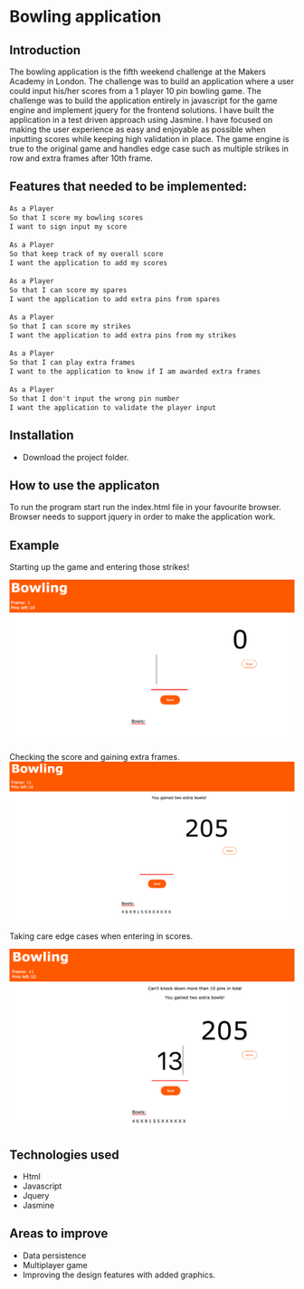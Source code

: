 
Bowling application
==================

Introduction
-------
The bowling application is the fifth weekend challenge at the Makers Academy in London. The challenge was to build an application where a user could input his/her scores from a 1 player 10 pin bowling game. The challenge was to build the application entirely in javascript for the game engine and implement jquery for the frontend solutions. I have built the application in a test driven approach using Jasmine. I have focused on making the user experience as easy and enjoyable as possible when inputting scores while keeping high validation in place. The game engine is true to the original game and handles edge case such as multiple strikes in row and extra frames after 10th frame.

Features that needed to be implemented:
-------

```
As a Player
So that I score my bowling scores
I want to sign input my score

As a Player
So that keep track of my overall score
I want the application to add my scores

As a Player
So that I can score my spares
I want the application to add extra pins from spares

As a Player
So that I can score my strikes
I want the application to add extra pins from my strikes

As a Player
So that I can play extra frames
I want to the application to know if I am awarded extra frames

As a Player
So that I don't input the wrong pin number
I want the application to validate the player input
```

Installation
-----
* Download the project folder.


How to use the applicaton
-----

To run the program start run the index.html file in your favourite browser. Browser needs to support jquery in order to make the application work.

Example
-----

Starting up the game and entering those strikes!

![alt tag](./start.png)

Checking the score and gaining extra frames.
![alt tag](./extraFrames.png)

Taking care edge cases when entering in scores.

![alt tag](./edgeCases.png)


Technologies used
-----
* Html
* Javascript
* Jquery
* Jasmine

Areas to improve
-----

* Data persistence
* Multiplayer game
* Improving the design features with added graphics.
